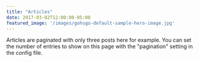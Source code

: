 ```yaml
---
title: "Articles"
date: 2017-03-02T12:00:00-05:00
featured_image: '/images/gohugo-default-sample-hero-image.jpg'
---
```

Articles are paginated with only three posts here for example. You can set the number of entries to show on this page with the "pagination" setting in the config file.
